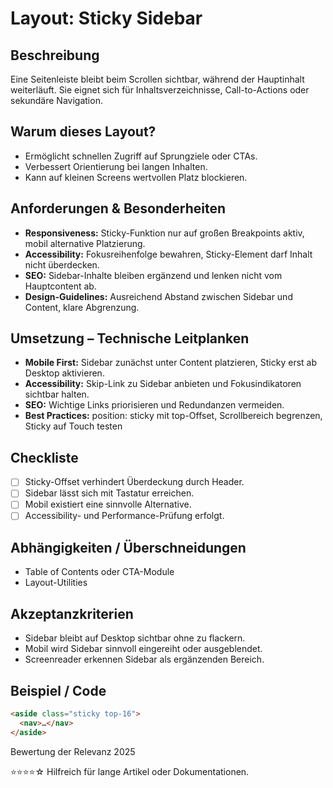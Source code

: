 # Layout: Sticky Sidebar

## Beschreibung
Eine Seitenleiste bleibt beim Scrollen sichtbar, während der Hauptinhalt weiterläuft. Sie eignet sich für Inhaltsverzeichnisse, Call-to-Actions oder sekundäre Navigation.

## Warum dieses Layout?
- Ermöglicht schnellen Zugriff auf Sprungziele oder CTAs.
- Verbessert Orientierung bei langen Inhalten.
- Kann auf kleinen Screens wertvollen Platz blockieren.

## Anforderungen & Besonderheiten
- **Responsiveness:** Sticky-Funktion nur auf großen Breakpoints aktiv, mobil alternative Platzierung.
- **Accessibility:** Fokusreihenfolge bewahren, Sticky-Element darf Inhalt nicht überdecken.
- **SEO:** Sidebar-Inhalte bleiben ergänzend und lenken nicht vom Hauptcontent ab.
- **Design-Guidelines:** Ausreichend Abstand zwischen Sidebar und Content, klare Abgrenzung.

## Umsetzung – Technische Leitplanken
- **Mobile First:** Sidebar zunächst unter Content platzieren, Sticky erst ab Desktop aktivieren.
- **Accessibility:** Skip-Link zu Sidebar anbieten und Fokusindikatoren sichtbar halten.
- **SEO:** Wichtige Links priorisieren und Redundanzen vermeiden.
- **Best Practices:** position: sticky mit top-Offset, Scrollbereich begrenzen, Sticky auf Touch testen

## Checkliste
- [ ] Sticky-Offset verhindert Überdeckung durch Header.
- [ ] Sidebar lässt sich mit Tastatur erreichen.
- [ ] Mobil existiert eine sinnvolle Alternative.
- [ ] Accessibility- und Performance-Prüfung erfolgt.

## Abhängigkeiten / Überschneidungen
- Table of Contents oder CTA-Module
- Layout-Utilities

## Akzeptanzkriterien
- Sidebar bleibt auf Desktop sichtbar ohne zu flackern.
- Mobil wird Sidebar sinnvoll eingereiht oder ausgeblendet.
- Screenreader erkennen Sidebar als ergänzenden Bereich.

## Beispiel / Code
```html
<aside class="sticky top-16">
  <nav>…</nav>
</aside>
```

Bewertung der Relevanz 2025

⭐⭐⭐⭐☆ Hilfreich für lange Artikel oder Dokumentationen.
